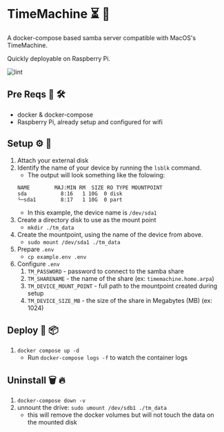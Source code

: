 # TimeMachine ⏳ 🤖
A docker-compose based samba server compatible with MacOS's TimeMachine. 

Quickly deployable on Raspberry Pi.

![lint](https://github.com/cakeholeDC/timemachine/actions/workflows/yaml-lint.yml/badge.svg)

## Pre Reqs 👶 🛠
- docker & docker-compose
- Raspberry Pi, already setup and configured for wifi

## Setup ⚙️ 💾
1. Attach your external disk
1. Identify the name of your device by running the `lsblk` command. 
    - The output will look something like the folowing:
    ```
    NAME        MAJ:MIN RM  SIZE RO TYPE MOUNTPOINT
    sda           8:16   1 10G  0 disk 
    └─sda1        8:17   1 10G  0 part 
      ```
    - In this example, the device name is `/dev/sda1`
1. Create a directory disk to use as the mount point
    - `mkdir ./tm_data`
1. Create the mountpoint, using the name of the device from above.
    - `sudo mount /dev/sda1 ./tm_data`
1. Prepare `.env`
    - `cp example.env .env`
1. Configure `.env`
    1. `TM_PASSWORD` - password to connect to the samba share
    1. `TM_SHARENAME` - the name of the share (ex: `timemachine.home.arpa`)
    1. `TM_DEVICE_MOUNT_POINT` - full path to the mountpoint created during setup
    1. `TM_DEVICE_SIZE_MB` - the size of the share in Megabytes (MB) (ex: 1024)

## Deploy 🐳 📦
1. `docker compose up -d`
    - Run `docker-compose logs -f` to watch the container logs

## Uninstall 🗑 🔥
1. `docker-compose down -v`
1. unnount the drive: `sudo umount /dev/sdb1 ./tm_data`
    - this will remove the docker volumes but will not touch the data on the mounted disk
